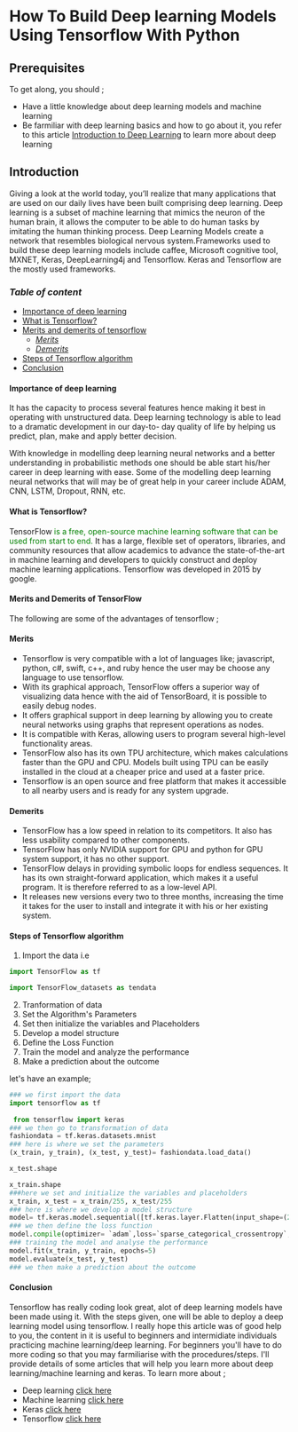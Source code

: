 # How To Build Deep learning Models Using Tensorflow With Python

## Prerequisites
To get along, you should ;
- Have a little knowledge about deep learning models and machine learning
- Be farmiliar with deep learning basics and how to go about it, you refer to this article [Introduction to Deep Learning](https://www.section.io/engineering-education/introduction-to-deep-learning/) to learn more about deep learning
## Introduction
Giving a look at the world today, you’ll realize that many applications that are used on our daily lives have been built comprising deep learning. 
Deep learning is a subset of machine learning that mimics the neuron of the human brain, 
it allows the computer to be able to do human tasks by imitating the human thinking process.
Deep Learning Models create a network that resembles biological nervous system.Frameworks used to build these deep learning models include caffee, Microsoft cognitive tool, MXNET, Keras, DeepLearning4j and Tensorflow. 
Keras and Tensorflow are the mostly used frameworks.

### *Table of content*
- [Importance of deep learning](#importance-of-deep-learning)
- [What is Tensorflow?](#what-is-tensorflow?)
- [Merits and demerits of tensorflow](#merits-and-demerits-of-tensorflow)
  - [*Merits*](#*merits*)
   - [*Demerits*](#*demerits*)
- [Steps of Tensorflow algorithm](#steps-of-tensorflow-algorithm)
- [Conclusion](#conclusion)

#### **Importance of deep learning**
It has the capacity to process several features hence making it best in operating with unstructured data. Deep learning technology is able to lead to a dramatic development in our day-to- day quality of life by helping us predict, plan, make and apply better decision.

With knowledge in modelling deep learning neural networks and a better understanding in probabilistic methods one should be able start his/her career in deep learning with ease.
Some of the modelling deep learning neural networks that will may be of great help in your career include ADAM, CNN, LSTM, Dropout, RNN, etc. 

#### __What is Tensorflow?__
TensorFlow <span style="color:green">is a free, open-source machine learning software that can be used from start to end.
</span> It has a large, flexible set of operators, libraries, and community resources that allow academics to advance the state-of-the-art in machine learning and developers to quickly construct and deploy machine learning applications.
Tensorflow was developed in 2015 by google.

#### **Merits and Demerits of TensorFlow**
The following are some of the advantages of tensorflow ;

#### Merits
- Tensorflow is very compatible with a lot of languages like;  javascript, python, c#, swift, c++, and ruby hence the user may be choose any language to use tensorflow.
- With its graphical approach, TensorFlow offers a superior way of visualizing data hence with the aid of TensorBoard, it is possible to easily debug nodes.
- It offers graphical support in deep learning by 
allowing you to create neural networks using graphs that represent operations as nodes.
- It is compatible with Keras, allowing users to program several high-level functionality areas. 
- TensorFlow also has its own TPU architecture, which makes calculations faster than the GPU and CPU. Models built using TPU can be easily installed in the cloud at a cheaper price and used at a faster price.
- Tensorflow is an open source and free platform that makes it accessible to all nearby users and is ready for any system upgrade.

#### Demerits
- TensorFlow has a low speed in relation to its competitors. It also has less usability compared to other components.
- TensorFlow has only NVIDIA support for GPU and python for GPU system support, it has no other support.
- TensorFlow delays in providing symbolic loops for endless sequences. It has its own straight-forward application, which makes it a useful program. It is therefore referred to as a low-level API.
- It releases new versions every two to three months, increasing the time it takes for the user to install and integrate it with his or her existing system.

#### __Steps of Tensorflow algorithm__
1. Import the data i.e
```python
import TensorFlow as tf

import TensorFlow_datasets as tendata
```

2. Tranformation of data
3. Set the Algorithm's Parameters
4. Set then initialize the variables and Placeholders
5. Develop a model structure
6. Define the Loss Function
7. Train the model and analyze the performance
8. Make a prediction about the outcome

let's have an example;

```python
### we first import the data
import tensorflow as tf
              
 from tensorflow import keras
### we then go to transformation of data
fashiondata = tf.keras.datasets.mnist
### here is where we set the parameters
(x_train, y_train), (x_test, y_test)= fashiondata.load_data()

x_test.shape

x_train.shape
###here we set and initialize the variables and placeholders
x_train, x_test = x_train/255, x_test/255
### here is where we develop a model structure
model= tf.keras.model.sequential([tf.keras.layer.Flatten(input_shape=(28,28)),tf.keras.layer.Dense(128, activation =`relu`), tf.keras.layer.Dropout(0.2),tf.keras.layer.Dense(10, activation=`softmax`)])
### we then define the loss function
model.compile(optimizer= `adam`,loss=`sparse_categorical_crossentropy`, metrics[`accuracy`])
### training the model and analyse the performance
model.fit(x_train, y_train, epochs=5)
model.evaluate(x_test, y_test)
### we then make a prediction about the outcome
```

#### Conclusion
Tensorflow has really coding look great, alot of deep learning models have been made using it. With the steps given, one will be able to deploy a deep learning model using tensorflow. I really hope this article was of good help to you, the content in it is useful to beginners and intermidiate individuals practicing machine learning/deep learning. For beginners you'll have to do more coding so that you may farmiliarise with the procedures/steps.
I'll provide details of some articles that will help you learn more about deep learning/machine learning and keras. To learn more about ;
- Deep learning [click here](ibm.com/cloud/learn/deep-learning)  
- Machine learning [click here](https://www.w3schools.com/python/python_ml_getting_started.asp)
- Keras [click here](https://machinelearningmastery.com/tutorial-first-neural-network-python-keras/)
- Tensorflow [click here](https://www.tensorflow.org/learn)

















